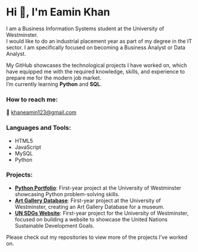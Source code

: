 # Hi 👋, I'm Eamin Khan

I am a Business Information Systems student at the University of Westminster.  
I would like to do an industrial placement year as part of my degree in the IT sector. I am specifically focused on becoming a Business Analyst or Data Analyst.

My GitHub showcases the technological projects I have worked on, which have equipped me with the required knowledge, skills, and experience to prepare me for the modern job market.  
I’m currently learning **Python** and **SQL**.

### How to reach me:  
📧 khaneamin123@gmail.com

### Languages and Tools:
- HTML5
- JavaScript
- MySQL
- Python

### Projects:
- **[Python Portfolio](https://github.com/EaminK10/EaminK10/blob/main/PythonPortfolio.py)**: First-year project at the University of Westminster showcasing Python problem-solving skills.
- **[Art Gallery Database](https://github.com/EaminK10/EaminK10/blob/main/ArtGalleryDatabase.py)**: First-year project at the University of Westminster, creating an Art Gallery Database for a museum.
- **[UN SDGs Website](https://github.com/EaminK10/EaminK10/blob/main/UNSDGsWebsite.py)**: First-year project for the University of Westminster, focused on building a website to showcase the United Nations Sustainable Development Goals.

Please check out my repositories to view more of the projects I’ve worked on.
